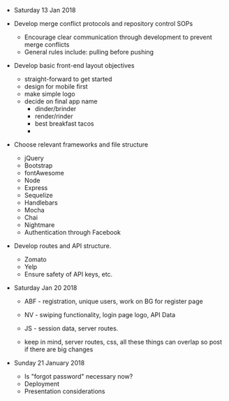 * Saturday 13 Jan 2018


- Develop merge conflict protocols and repository control SOPs
    - Encourage clear communication through development to prevent merge conflicts
    - General rules include: pulling before pushing

- Develop basic front-end layout objectives 
    - straight-forward to get started
    - design for mobile first
    - make simple logo
    - decide on final app name
        - dinder/brinder
        - render/rinder
        - best breakfast tacos
        - 


- Choose relevant frameworks and file structure
    - jQuery
    - Bootstrap
    - fontAwesome
    - Node
    - Express
    - Sequelize
    - Handlebars
    - Mocha
    - Chai
    - Nightmare
    - Authentication through Facebook


- Develop routes and API structure. 
    - Zomato
    - Yelp
    - Ensure safety of API keys, etc.

* Saturday Jan 20 2018
    - ABF - registration, unique users, work on BG for register page
    - NV - swiping functionality, login page logo, API Data
    - JS - session data, server routes.

    - keep in mind, server routes, css, all these things can overlap so post if there are big changes 

* Sunday 21 January 2018
    - Is "forgot password" necessary now?
    - Deployment
    - Presentation considerations
